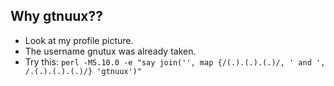 ## Why gtnuux??
* Look at my profile picture.
* The username gnutux was already taken.
* Try this:
`perl -M5.10.0 -e "say join('', map {/(.).(.).(.)/, ' and ', /.(.).(.).(.)/} 'gtnuux')"`
